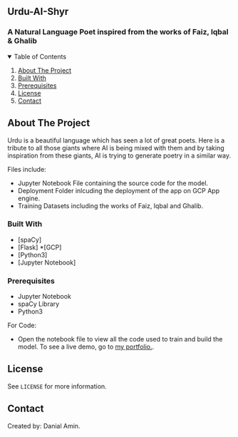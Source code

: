 ## Urdu-AI-Shyr
### A Natural Language Poet inspired from the works of Faiz, Iqbal & Ghalib

<!-- TABLE OF CONTENTS -->
<details open="open">
  <summary>Table of Contents</summary>
  <ol>
    <li>
      <a href="#about-the-project">About The Project</a></li>
    <li><a href="#built-with">Built With</a></li>
    <li><a href="#prerequisites">Prerequisites</a></li>
    <li><a href="#license">License</a></li>
    <li><a href="#contact">Contact</a></li>
  </ol>
</details>

## About The Project

Urdu is a beautiful language which has seen a lot of great poets. Here is a tribute to all those giants where AI is being mixed with them and by taking inspiration from these giants, AI is trying to generate poetry in a similar way.
    
Files include:

* Jupyter Notebook File containing the source code for the model. 
* Deployment Folder inlcuding the deployment of the app on GCP App engine.
* Training Datasets including the works of Faiz, Iqbal and Ghalib.

### Built With

* [spaCy]
* [Flask]
*[GCP]
* [Python3]
* [Jupyter Notebook]

### Prerequisites
* Jupyter Notebook
* spaCy Library
* Python3


For Code:
* Open the notebook file to view all the code used to train and build the model. To see a live demo, go to  <a href="danial-amin.github.io" target="">my portfolio.</a>.


<!-- LICENSE -->
## License

 See `LICENSE` for more information.
 
## Contact

Created by: Danial Amin.


